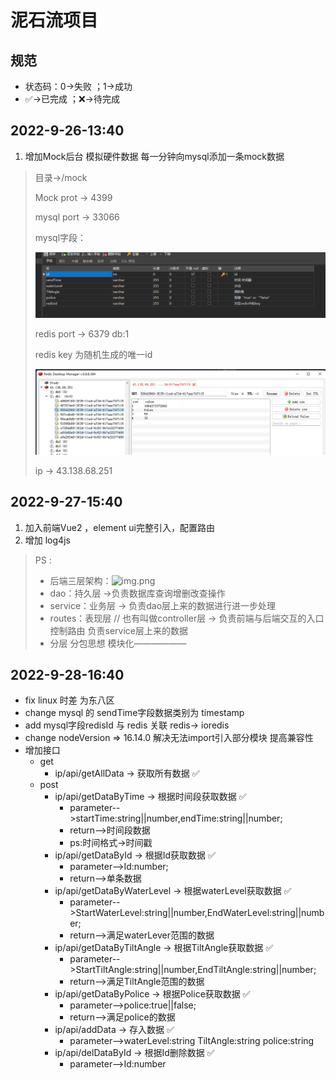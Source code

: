 # 泥石流项目

## 规范
* 状态码：0->失败 ；1->成功
* ✅->已完成 ；❌->待完成
## 2022-9-26-13:40

<ol>
<li>增加Mock后台 模拟硬件数据 每一分钟向mysql添加一条mock数据</li>
</ol>


> 目录->/mock
>
> Mock prot -> 4399 
>
> mysql port -> 33066
> 
> mysql字段：
> 
> ![img.png](./img.png)
>
> redis port -> 6379 db:1
>
> redis key 为随机生成的唯一id
> 
> ![img_1.png](./img_1.png)
> 
> ip -> 43.138.68.251
> 

## 2022-9-27-15:40

<ol>
<li>加入前端Vue2 ，element ui完整引入，配置路由</li>
<li>增加 log4js </li>
</ol>

>PS :
>* 后端三层架构：![img.png](https://img-blog.csdnimg.cn/20201101234335745.png?x-oss-process=image/watermark,type_ZmFuZ3poZW5naGVpdGk,shadow_10,text_aHR0cHM6Ly9ibG9nLmNzZG4ubmV0L3dlaXhpbl80OTA2NjM5OQ==,size_16,color_FFFFFF,t_70#pic_center)
>* dao：持久层 ->负责数据库查询增删改查操作
>* service：业务层 -> 负责dao层上来的数据进行进一步处理
>* routes：表现层 // 也有叫做controller层 -> 负责前端与后端交互的入口 控制路由 负责service层上来的数据
>* 分层 分包思想 模块化——————


## 2022-9-28-16:40

* fix linux 时差 为东八区
* change mysql 的 sendTime字段数据类别为 timestamp
* add mysql字段redisId 与 redis 关联 redis-> ioredis
* change nodeVersion => 16.14.0 解决无法import引入部分模块 提高兼容性
* 增加接口
  * get
    * ip/api/getAllData -> 获取所有数据 ✅
  * post
    * ip/api/getDataByTime -> 根据时间段获取数据  ✅
      * parameter-->startTime:string||number,endTime:string||number;
      * return-->时间段数据 
      * ps:时间格式->时间戳
    * ip/api/getDataById -> 根据Id获取数据  ✅
      * parameter-->Id:number;
      * return-->单条数据
    * ip/api/getDataByWaterLevel -> 根据waterLevel获取数据  ✅
      * parameter-->StartWaterLevel:string||number,EndWaterLevel:string||number;
      * return-->满足waterLever范围的数据
    * ip/api/getDataByTiltAngle -> 根据TiltAngle获取数据  ✅
      * parameter-->StartTiltAngle:string||number,EndTiltAngle:string||number;
      * return-->满足TiltAngle范围的数据
    * ip/api/getDataByPolice -> 根据Police获取数据  ✅
      * parameter-->police:true||false;
      * return-->满足police的数据
    * ip/api/addData -> 存入数据 ✅
      * parameter-->waterLevel:string TiltAngle:string police:string 
    * ip/api/delDataById -> 根据Id删除数据 ✅
      * parameter-->Id:number 
